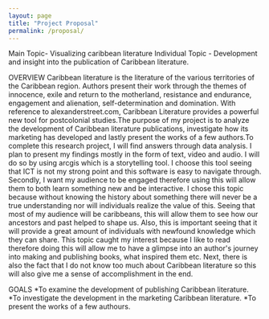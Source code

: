 ```yaml
---
layout: page
title: "Project Proposal"
permalink: /proposal/
---
```


Main Topic- Visualizing caribbean literature
Individual Topic - Development and insight into the publication of Caribbean literature.

OVERVIEW
Caribbean literature is the literature of the various territories of the Caribbean region. Authors present their work through the themes of innocence, exile and return to the motherland, resistance and endurance, engagement and alienation, self-determination and domination. With reference to alexanderstreet.com, Caribbean Literature provides a powerful new tool for postcolonial studies.The purpose of my project is to analyze the development of Caribbean literature publications, investigate how its marketing has developed and lastly present the works of a few authors.To complete this research project, I will find answers through data analysis. I plan to present my findings mostly in the form of text, video and audio. I will do so by using arcgis which is a storytelling tool. I choose this tool seeing that ICT is not my strong point and this software is easy to navigate through. Secondly, I want my audience to be engaged therefore using this will allow them to both learn something new and be interactive. 
I chose this topic because without knowing the history about something there will never be a true understanding nor will individuals realize the value of this. Seeing that most of my audience will be caribbeans, this will allow them to see how our ancestors and past helped to shape us.  Also, this is important seeing that it will provide a great amount of individuals with newfound knowledge which they can share. This topic caught my interest because I like to read therefore doing this will allow me to have a glimpse into an author's journey into making and publishing books, what inspired them etc. Next, there is also the fact that I do not know too much about Caribbean literature so this will also give me a sense of accomplishment in the end. 

GOALS
*To examine the development of publishing Caribbean literature.
*To investigate the development in the marketing Caribbean literature.
*To present the works of a few authours.
